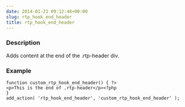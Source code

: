 ```yaml
---
date: 2014-01-21 09:12:48+00:00
slug: rtp_hook_end_header
title: rtp_hook_end_header
---
```


### Description


Adds content at the end of the .rtp-header div.


### Example



    
    function custom_rtp_hook_end_header() { ?>
    <p>This is the end of .rtp-header</p><?php
    }
    add_action( 'rtp_hook_end_header', 'custom_rtp_hook_end_header' );
